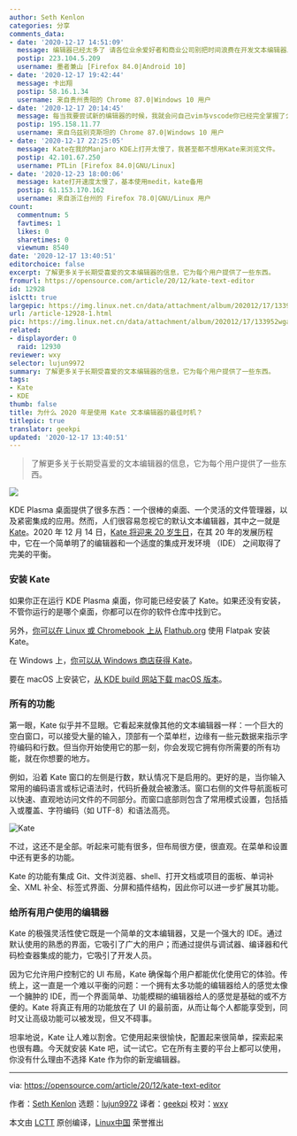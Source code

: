 ```yaml
---
author: Seth Kenlon
categories: 分享
comments_data:
- date: '2020-12-17 14:51:09'
  message: 编辑器已经太多了 请各位业余爱好者和商业公司别把时间浪费在开发文本编辑器上了???
  postip: 223.104.5.209
  username: 墨者兼山 [Firefox 84.0|Android 10]
- date: '2020-12-17 19:42:44'
  message: 卡出翔
  postip: 58.16.1.34
  username: 来自贵州贵阳的 Chrome 87.0|Windows 10 用户
- date: '2020-12-17 20:14:45'
  message: 每当我要尝试新的编辑器的时候，我就会问自己vim与vscode你已经完全掌握了么，然后就放弃了。
  postip: 195.158.11.77
  username: 来自乌兹别克斯坦的 Chrome 87.0|Windows 10 用户
- date: '2020-12-17 22:25:05'
  message: Kate在我的Manjaro KDE上打开太慢了，我甚至都不想用Kate来浏览文件。
  postip: 42.101.67.250
  username: PTLin [Firefox 84.0|GNU/Linux]
- date: '2020-12-23 18:00:06'
  message: kate打开速度太慢了，基本使用medit，kate备用
  postip: 61.153.170.162
  username: 来自浙江台州的 Firefox 78.0|GNU/Linux 用户
count:
  commentnum: 5
  favtimes: 1
  likes: 0
  sharetimes: 0
  viewnum: 8540
date: '2020-12-17 13:40:51'
editorchoice: false
excerpt: 了解更多关于长期受喜爱的文本编辑器的信息，它为每个用户提供了一些东西。
fromurl: https://opensource.com/article/20/12/kate-text-editor
id: 12928
islctt: true
largepic: https://img.linux.net.cn/data/attachment/album/202012/17/133952wga2azisy8uy1ajz.jpg
url: /article-12928-1.html
pic: https://img.linux.net.cn/data/attachment/album/202012/17/133952wga2azisy8uy1ajz.jpg.thumb.jpg
related:
- displayorder: 0
  raid: 12930
reviewer: wxy
selector: lujun9972
summary: 了解更多关于长期受喜爱的文本编辑器的信息，它为每个用户提供了一些东西。
tags:
- Kate
- KDE
thumb: false
title: 为什么 2020 年是使用 Kate 文本编辑器的最佳时机？
titlepic: true
translator: geekpi
updated: '2020-12-17 13:40:51'
---
```



> 
> 了解更多关于长期受喜爱的文本编辑器的信息，它为每个用户提供了一些东西。
> 
> 
> 


![](/data/attachment/album/202012/17/133952wga2azisy8uy1ajz.jpg)


KDE Plasma 桌面提供了很多东西：一个很棒的桌面、一个灵活的文件管理器，以及紧密集成的应用。然而，人们很容易忽视它的默认文本编辑器，其中之一就是 [Kate](http://kate-editor.org)。2020 年 12 月 14 日，[Kate 将迎来 20 岁生日](https://kate-editor.org/post/2020/2020-11-08-kate-is-soon-20-years-old/)，在其 20 年的发展历程中，它在一个简单明了的编辑器和一个适度的集成开发环境 （IDE） 之间取得了完美的平衡。


### 安装 Kate


如果你正在运行 KDE Plasma 桌面，你可能已经安装了 Kate。如果还没有安装，不管你运行的是哪个桌面，你都可以在你的软件仓库中找到它。


另外，[你可以在 Linux 或 Chromebook 上从](https://flathub.org/apps/details/org.kde.kate) [Flathub.org](http://Flathub.org) 使用 Flatpak 安装 Kate。


在 Windows 上，[你可以从 Windows 商店获得 Kate](https://www.microsoft.com/en-nz/p/kate/9nwmw7bb59hw?rtc=1&activetab=pivot:overviewtab)。


要在 macOS 上安装它，[从 KDE build 网站下载 macOS 版本](https://binary-factory.kde.org/view/MacOS/job/Kate_Release_macos/)。


### 所有的功能


第一眼，Kate 似乎并不显眼。它看起来就像其他的文本编辑器一样：一个巨大的空白窗口，可以接受大量的输入，顶部有一个菜单栏，边缘有一些元数据来指示字符编码和行数。但当你开始使用它的那一刻，你会发现它拥有你所需要的所有功能，就在你想要的地方。


例如，沿着 Kate 窗口的左侧是行数，默认情况下是启用的。更好的是，当你输入常用的编码语言或标记语法时，代码折叠就会被激活。窗口右侧的文件导航面板可以快速、直观地访问文件的不同部分。而窗口底部则包含了常用模式设置，包括插入或覆盖、字符编码（如 UTF-8）和语法高亮。


![Kate](/data/attachment/album/202012/17/134052zv4bgs0hz9mjg9p3.jpg "Kate")


不过，这还不是全部。听起来可能有很多，但布局很方便，很直观。在菜单和设置中还有更多的功能。


Kate 的功能有集成 Git、文件浏览器、shell、打开文档或项目的面板、单词补全、XML 补全、标签式界面、分屏和插件结构，因此你可以进一步扩展其功能。


### 给所有用户使用的编辑器


Kate 的极强灵活性使它既是一个简单的文本编辑器，又是一个强大的 IDE。通过默认使用的熟悉的界面，它吸引了广大的用户；而通过提供与调试器、编译器和代码检查器集成的能力，它吸引了开发人员。


因为它允许用户控制它的 UI 布局，Kate 确保每个用户都能优化使用它的体验。传统上，这一直是一个难以平衡的问题：一个拥有太多功能的编辑器给人的感觉太像一个臃肿的 IDE，而一个界面简单、功能模糊的编辑器给人的感觉是基础的或不方便的。Kate 将真正有用的功能放在了 UI 的最前面，从而让每个人都能享受到，同时又让高级功能可以被发现，但又不碍事。


坦率地说，Kate 让人难以割舍。它使用起来很愉快，配置起来很简单，探索起来也很有趣。今天就安装 Kate 吧，试一试它。它在所有主要的平台上都可以使用，你没有什么理由不选择 Kate 作为你的新宠编辑器。




---


via: <https://opensource.com/article/20/12/kate-text-editor>


作者：[Seth Kenlon](https://opensource.com/users/seth) 选题：[lujun9972](https://github.com/lujun9972) 译者：[geekpi](https://github.com/geekpi) 校对：[wxy](https://github.com/wxy)


本文由 [LCTT](https://github.com/LCTT/TranslateProject) 原创编译，[Linux中国](https://linux.cn/) 荣誉推出